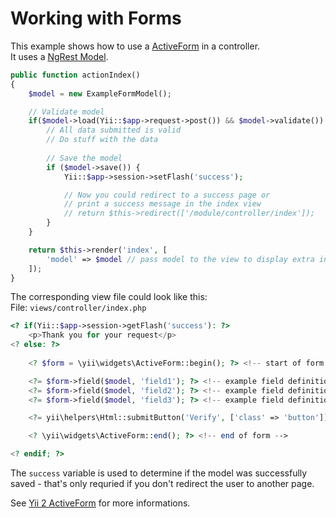 # Working with Forms

This example shows how to use a [ActiveForm](http://www.yiiframework.com/doc-2.0/yii-widgets-activeform.html) in a controller.  
It uses a [NgRest Model](ngrest-model.md).

```php
public function actionIndex()
{
    $model = new ExampleFormModel();

    // Validate model
    if($model->load(Yii::$app->request->post()) && $model->validate()) {
        // All data submitted is valid
        // Do stuff with the data
        
        // Save the model
        if ($model->save()) {
            Yii::$app->session->setFlash('success');

            // Now you could redirect to a success page or
            // print a success message in the index view
            // return $this->redirect(['/module/controller/index']);
        }
    }

    return $this->render('index', [
        'model' => $model // pass model to the view to display extra informations
    ]);
}
```

The corresponding view file could look like this:  
File: `views/controller/index.php`

```php
<? if(Yii::$app->session->getFlash('success'): ?>
    <p>Thank you for your request</p>
<? else: ?>
        
    <? $form = \yii\widgets\ActiveForm::begin(); ?> <!-- start of form -->

    <?= $form->field($model, 'field1'); ?> <!-- example field definition -->
    <?= $form->field($model, 'field2'); ?> <!-- example field definition -->
    <?= $form->field($model, 'field3'); ?> <!-- example field definition -->

    <?= yii\helpers\Html::submitButton('Verify', ['class' => 'button']) ?>

    <? \yii\widgets\ActiveForm::end(); ?> <!-- end of form -->

<? endif; ?>
```

The `success` variable is used to determine if the model was successfully saved - that's only requried if you don't redirect the user to another page.

See [Yii 2 ActiveForm](http://www.yiiframework.com/doc-2.0/yii-widgets-activeform.html) for more informations.
